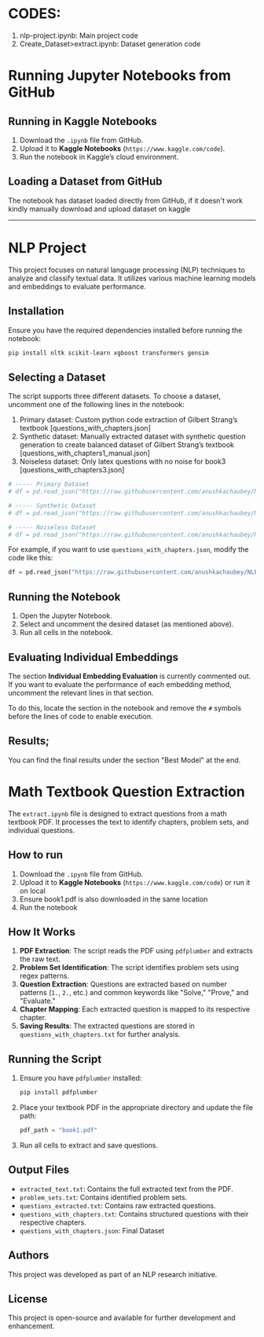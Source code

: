 # CODES:
1. nlp-project.ipynb: Main project code
2. Create_Dataset>extract.ipynb: Dataset generation code

# Running Jupyter Notebooks from GitHub

## Running in Kaggle Notebooks
1. Download the `.ipynb` file from GitHub.
2. Upload it to **Kaggle Notebooks** (`https://www.kaggle.com/code`).
3. Run the notebook in Kaggle’s cloud environment.


## Loading a Dataset from GitHub
The notebook has dataset loaded directly from GitHub, if it doesn't work kindly manually download and upload dataset on kaggle

---

# NLP Project

This project focuses on natural language processing (NLP) techniques to analyze and classify textual data. It utilizes various machine learning models and embeddings to evaluate performance.

## Installation

Ensure you have the required dependencies installed before running the notebook:

```bash
pip install nltk scikit-learn xgboost transformers gensim
```

## Selecting a Dataset

The script supports three different datasets. To choose a dataset, uncomment one of the following lines in the notebook:


1. Primary dataset: Custom python code extraction of Gilbert Strang’s textbook
   [questions_with_chapters.json]
2. Synthetic dataset: Manually extracted dataset with synthetic question generation to create balanced dataset of Gilbert Strang’s textbook
[questions_with_chapters1_manual.json]
3. Noiseless dataset: Only latex questions with no noise for book3
   [questions_with_chapters3.json]
   
```python
# ----- Primary Dataset
# df = pd.read_json("https://raw.githubusercontent.com/anushkachaubey/NLP/main/Datasets/Primary_Book1/questions_with_chapters.json")

# ----- Synthetic Dataset
# df = pd.read_json("https://raw.githubusercontent.com/anushkachaubey/NLP/main/Datasets/Synthetic_Book1/questions_with_chapters1_manual.json")

# ----- Noiseless Dataset
# df = pd.read_json("https://raw.githubusercontent.com/anushkachaubey/NLP/main/Datasets/Noiseless_Book3/questions_with_chapters3.json")
```

For example, if you want to use `questions_with_chapters.json`, modify the code like this:

```python
df = pd.read_json("https://raw.githubusercontent.com/anushkachaubey/NLP/main/Datasets/Primary_Book1/questions_with_chapters.json")
```

## Running the Notebook

1. Open the Jupyter Notebook.
2. Select and uncomment the desired dataset (as mentioned above).
3. Run all cells in the notebook.

## Evaluating Individual Embeddings

The section **Individual Embedding Evaluation** is currently commented out. If you want to evaluate the performance of each embedding method, uncomment the relevant lines in that section.

To do this, locate the section in the notebook and remove the `#` symbols before the lines of code to enable execution.

## Results;
You can find the final results under the section "Best Model" at the end. 


# Math Textbook Question Extraction

The `extract.ipynb` file is designed to extract questions from a math textbook PDF. It processes the text to identify chapters, problem sets, and individual questions.

## How to run
1. Download the `.ipynb` file from GitHub.
2. Upload it to **Kaggle Notebooks** (`https://www.kaggle.com/code`) or run it on local
3. Ensure book1.pdf is also downloaded in the same location
4. Run the notebook 

## How It Works

1. **PDF Extraction**: The script reads the PDF using `pdfplumber` and extracts the raw text.
2. **Problem Set Identification**: The script identifies problem sets using regex patterns.
3. **Question Extraction**: Questions are extracted based on number patterns (`1.`, `2.`, etc.) and common keywords like "Solve," "Prove," and "Evaluate."
4. **Chapter Mapping**: Each extracted question is mapped to its respective chapter.
5. **Saving Results**: The extracted questions are stored in `questions_with_chapters.txt` for further analysis.

## Running the Script

1. Ensure you have `pdfplumber` installed:
   ```bash
   pip install pdfplumber
   ```
2. Place your textbook PDF in the appropriate directory and update the file path:
   ```python
   pdf_path = "book1.pdf"
   ```
3. Run all cells to extract and save questions.

## Output Files
- `extracted_text.txt`: Contains the full extracted text from the PDF.
- `problem_sets.txt`: Contains identified problem sets.
- `questions_extracted.txt`: Contains raw extracted questions.
- `questions_with_chapters.txt`: Contains structured questions with their respective chapters.
- `questions_with_chapters.json`: Final Dataset

## Authors

This project was developed as part of an NLP research initiative.

## License

This project is open-source and available for further development and enhancement.




